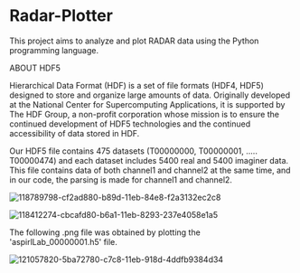 # Radar-Plotter
This project aims to analyze and plot RADAR data using the Python programming language.

ABOUT HDF5

Hierarchical Data Format (HDF) is a set of file formats (HDF4, HDF5) designed to store and organize large amounts of data. Originally developed at the National Center for Supercomputing Applications, it is supported by The HDF Group, a non-profit corporation whose mission is to ensure the continued development of HDF5 technologies and the continued accessibility of data stored in HDF.

Our HDF5 file contains 475 datasets (T00000000, T00000001, ..... T00000474) and each dataset includes 5400 real and 5400 imaginer data. This file contains data of both channel1 and channel2 at the same time, and in our code, the parsing is made for channel1 and channel2.

![118789798-cf2ad880-b89d-11eb-84e8-f2a3132ec2c8](https://user-images.githubusercontent.com/65403452/132558076-b5aa8806-3b76-481c-af3d-097c0c4a4b0b.png)

![118412274-cbcafd80-b6a1-11eb-8293-237e4058e1a5](https://user-images.githubusercontent.com/65403452/132558119-bf5d09b4-736a-4c22-b78e-5fdcb59e21c8.png)

The following .png file was obtained by plotting the 'aspirlLab_00000001.h5' file.

![121057820-5ba72780-c7c8-11eb-918d-4ddfb9384d34](https://user-images.githubusercontent.com/65403452/132558168-a6f1177a-cc53-4d45-881f-7962df243ed6.png)

